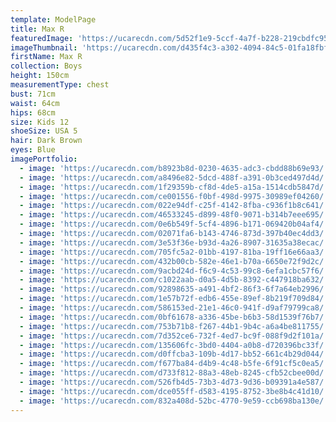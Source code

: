 ```yaml
---
template: ModelPage
title: Max R
featuredImage: 'https://ucarecdn.com/5d52f1e9-5ccf-4a7f-b228-219cbdfc9549/'
imageThumbnail: 'https://ucarecdn.com/d435f4c3-a302-4094-84c5-01fa18fbf8be/'
firstName: Max R
collection: Boys
height: 150cm
measurementType: chest
bust: 71cm
waist: 64cm
hips: 68cm
size: Kids 12
shoeSize: USA 5
hair: Dark Brown
eyes: Blue
imagePortfolio:
  - image: 'https://ucarecdn.com/b8923b8d-0230-4635-adc3-cbdd88b69e93/'
  - image: 'https://ucarecdn.com/a8496e82-5dcd-488f-a391-0b3ced497d4d/'
  - image: 'https://ucarecdn.com/1f29359b-cf8d-4de5-a15a-1514cdb5847d/'
  - image: 'https://ucarecdn.com/ce001556-f0bf-498d-9975-30989ef04260/'
  - image: 'https://ucarecdn.com/022e94df-c25f-4142-8fba-c936f1b8c641/'
  - image: 'https://ucarecdn.com/46533245-d899-48f0-9071-b314b7eee695/'
  - image: 'https://ucarecdn.com/0e6b549f-5cf4-4896-b171-069420b04af4/'
  - image: 'https://ucarecdn.com/02071fa6-b143-4746-873d-397b40ec4dd3/'
  - image: 'https://ucarecdn.com/3e53f36e-b93d-4a26-8907-31635a38ecac/'
  - image: 'https://ucarecdn.com/705fc5a2-01bb-4197-81ba-19ff16e66aa3/'
  - image: 'https://ucarecdn.com/432b00cb-582e-46e1-b70a-6650e72f9d2c/'
  - image: 'https://ucarecdn.com/9acbd24d-f6c9-4c53-99c8-6efa1cbc57f6/'
  - image: 'https://ucarecdn.com/c1022aab-d0a5-4d5b-8392-c447918ba632/'
  - image: 'https://ucarecdn.com/92898635-a491-4bf2-86f3-6f7a64eb2996/'
  - image: 'https://ucarecdn.com/1e57b72f-edb6-455e-89ef-8b219f709d84/'
  - image: 'https://ucarecdn.com/586153ed-21e1-46c0-941f-d9af79799ca8/'
  - image: 'https://ucarecdn.com/0bf61678-a336-45be-b6b3-58d1539f76b7/'
  - image: 'https://ucarecdn.com/753b71b8-f267-44b1-9b4c-a6a4be811755/'
  - image: 'https://ucarecdn.com/7d352ce6-732f-4ed7-bc9f-088f9d2f101a/'
  - image: 'https://ucarecdn.com/135606fc-3bd0-4404-a0b8-d720396bc33f/'
  - image: 'https://ucarecdn.com/d0ffcba3-109b-4d17-bb52-661c4b29d044/'
  - image: 'https://ucarecdn.com/f677ba84-d4b9-4c48-b5fe-6f91cf5c0ea5/'
  - image: 'https://ucarecdn.com/d733f812-88a3-48eb-8245-cfb52cbee00d/'
  - image: 'https://ucarecdn.com/526fb4d5-73b3-4d73-9d36-b09391a4e587/'
  - image: 'https://ucarecdn.com/dce055ff-d583-4195-8752-3be8b4c41d10/'
  - image: 'https://ucarecdn.com/832a408d-52bc-4770-9e59-ccb698ba130e/'
---
```


